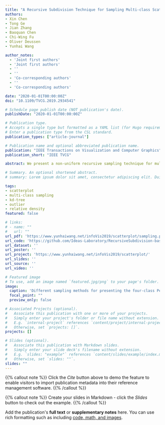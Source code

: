 ```yaml
---
title: "A Recursive Subdivision Technique for Sampling Multi-class Scatterplots"
authors:
- Xin Chen
- Tong Ge
- Jian Zhang
- Baoquan Chen
- Chi-Wing Fu
- Oliver Deussen
- Yunhai Wang

author_notes:
  - 'Joint first authors'
  - 'Joint first authors'
  - ''
  - ''
  - 'Co-corresponding authors'
  - ''
  - 'Co-corresponding authors'

date: "2020-01-01T00:00:00Z"
doi: "10.1109/TVCG.2019.2934541"

# Schedule page publish date (NOT publication's date).
publishDate: "2020-01-01T00:00:00Z"

# Publication type.
# Accepts a single type but formatted as a YAML list (for Hugo requirements).
# Enter a publication type from the CSL standard.
publication_types: ["article-journal"]

# Publication name and optional abbreviated publication name.
publication: "IEEE Transactions on Visualization and Computer Graphics"
publication_short: "IEEE TVCG"

abstract: We present a non-uniform recursive sampling technique for multi-class scatterplots, with the specific goal of faithfully presenting relative data and class densities, while preserving major outliers in the plots. Our technique is based on a customized binary kd-tree, in which leaf nodes are created by recursively subdividing the underlying multi-class density map. By backtracking, we merge leaf nodes until they encompass points of all classes for our subsequently applied outlier-aware multi-class sampling strategy. A quantitative evaluation shows that our approach can better preserve outliers and at the same time relative densities in multi-class scatterplots compared to the previous approaches, several case studies demonstrate the effectiveness of our approach in exploring complex and real world data.

# Summary. An optional shortened abstract.
# summary: Lorem ipsum dolor sit amet, consectetur adipiscing elit. Duis posuere tellus ac convallis placerat. Proin tincidunt magna sed ex sollicitudin condimentum.

tags:
- scatterplot
- multi-class sampling
- kd-tree
- outlier
- relative density
featured: false

# links:
# - name: ""
#   url: ""
url_pdf: 'https://www.yunhaiwang.net/infoVis2019/scatterplot/sampling.pdf'
url_code: 'https://github.com/Ideas-Laboratory/RecursiveSubdivision-basedSampling'
url_dataset: ''
url_poster: ''
url_project: 'https://www.yunhaiwang.net/infoVis2019/scatterplot/'
url_slides: ''
url_source: ''
url_video: ''

# Featured image
# To use, add an image named `featured.jpg/png` to your page's folder. 
image:
  caption: 'Different sampling methods for presenting the four-class Person Activity data [8]. (a) The left shows the input scatterplots with 100K points and the right shows the four classes separately, where the patterns of each class are obscured in the main plot, e.g., the three sub-clusters in the purple class, due to overdraw. We re-sample the data into ∼5000 points using (b) random sampling, (c) non-uniform sampling [4], (d) multi-class blue noise sampling [11], and (e) our method. The results show that our method better preserves major outliers (see the rounded boxes labeled with “1”), relative data densities (see the ellipse labeled with “2” to compare (c) with (d)), and the relative class densities (see the orange points shown in the squares labeled with “3” in (a)-(e)), without introducing obvious visual artifacts such as highlighted by the square in (d) labeled with “4”. Points for all results are rendered in random order.'
  focal_point: ""
  preview_only: false

# Associated Projects (optional).
#   Associate this publication with one or more of your projects.
#   Simply enter your project's folder or file name without extension.
#   E.g. `internal-project` references `content/project/internal-project/index.md`.
#   Otherwise, set `projects: []`.
projects: []

# Slides (optional).
#   Associate this publication with Markdown slides.
#   Simply enter your slide deck's filename without extension.
#   E.g. `slides: "example"` references `content/slides/example/index.md`.
#   Otherwise, set `slides: ""`.
slides: ""
---
```


{{% callout note %}}
Click the *Cite* button above to demo the feature to enable visitors to import publication metadata into their reference management software.
{{% /callout %}}

{{% callout note %}}
Create your slides in Markdown - click the *Slides* button to check out the example.
{{% /callout %}}

Add the publication's **full text** or **supplementary notes** here. You can use rich formatting such as including [code, math, and images](https://docs.hugoblox.com/content/writing-markdown-latex/).
